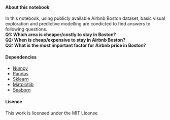 #### About this notebook
In this notebook, using publicly available Airbnb Boston dataset, basic visual exploration and predictive modelling are condicted to find answers to following questions.  
   **Q1: Which area is cheaper/costly to stay in Boston?  
   Q2: When is cheap/expensive to stay in Airbnb Boston?  
   Q3: What is the most important factor for Airbnb price in Boston?**  

#### Dependencies 
* [Numpy](http://www.numpy.org/)
* [Pandas](https://pandas.pydata.org/)
* [Sklearn](https://scikit-learn.org/stable/index.html)
* [Matplotlib](https://matplotlib.org/v)
* [Seaborn](https://seaborn.pydata.org/)

#### Lisence
This work is licensed under the MIT License

